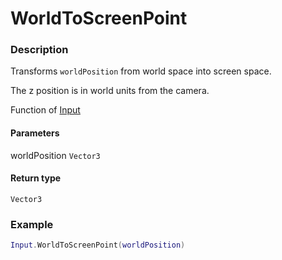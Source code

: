 # WorldToScreenPoint

### Description

Transforms `worldPosition` from world space into screen space.

The z position is in world units from the camera.

Function of [Input](../../)

#### Parameters

worldPosition `Vector3`

#### Return type

`Vector3`

### Example

```lua
Input.WorldToScreenPoint(worldPosition)
```
